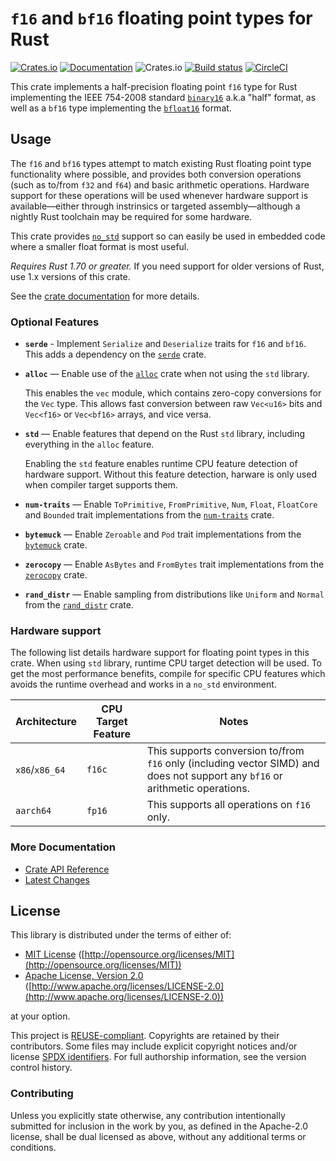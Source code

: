 # `f16` and `bf16` floating point types for Rust
[![Crates.io](https://img.shields.io/crates/v/half.svg)](https://crates.io/crates/half/) [![Documentation](https://docs.rs/half/badge.svg)](https://docs.rs/half/) ![Crates.io](https://img.shields.io/crates/l/half) [![Build status](https://github.com/starkat99/half-rs/actions/workflows/rust.yml/badge.svg?branch=master)](https://github.com/starkat99/half-rs/actions/workflows/rust.yml) [![CircleCI](https://dl.circleci.com/status-badge/img/gh/starkat99/half-rs/tree/main.svg?style=svg)](https://dl.circleci.com/status-badge/redirect/gh/starkat99/half-rs/tree/main)

This crate implements a half-precision floating point `f16` type for Rust implementing the IEEE
754-2008 standard [`binary16`](https://en.wikipedia.org/wiki/Half-precision_floating-point_format)
a.k.a "half" format, as well as a `bf16` type implementing the
[`bfloat16`](https://en.wikipedia.org/wiki/Bfloat16_floating-point_format) format.

## Usage

The `f16` and `bf16` types attempt to match existing Rust floating point type functionality where possible, and provides both conversion operations (such as to/from `f32` and `f64`) and basic
arithmetic operations. Hardware support for these operations will be used whenever hardware support
is available—either through instrinsics or targeted assembly—although a nightly Rust toolchain may
be required for some hardware.

This crate provides [`no_std`](https://rust-embedded.github.io/book/intro/no-std.html) support so can easily be used in embedded code where a smaller float format is most useful.

*Requires Rust 1.70 or greater.* If you need support for older versions of Rust, use 1.x versions of
this crate.

See the [crate documentation](https://docs.rs/half/) for more details.

### Optional Features

- **`serde`** - Implement `Serialize` and `Deserialize` traits for `f16` and `bf16`. This adds a
  dependency on the [`serde`](https://crates.io/crates/serde) crate.

- **`alloc`** — Enable use of the [`alloc`](https://doc.rust-lang.org/alloc/) crate when not using
  the `std` library.

  This enables the `vec` module, which contains zero-copy conversions for the `Vec` type. This
  allows fast conversion between raw `Vec<u16>` bits and `Vec<f16>` or `Vec<bf16>` arrays, and vice
  versa.

- **`std`** — Enable features that depend on the Rust `std` library, including everything in the
  `alloc` feature.

  Enabling the `std` feature enables runtime CPU feature detection of hardware support.
  Without this feature detection, harware is only used when compiler target supports them.

- **`num-traits`** — Enable `ToPrimitive`, `FromPrimitive`, `Num`, `Float`, `FloatCore` and
  `Bounded` trait implementations from the [`num-traits`](https://crates.io/crates/num-traits) crate.

- **`bytemuck`** — Enable `Zeroable` and `Pod` trait implementations from the
  [`bytemuck`](https://crates.io/crates/bytemuck) crate.

- **`zerocopy`** — Enable `AsBytes` and `FromBytes` trait implementations from the 
  [`zerocopy`](https://crates.io/crates/zerocopy) crate.

- **`rand_distr`** — Enable sampling from distributions like `Uniform` and `Normal` from the
  [`rand_distr`](https://crates.io/crates/rand_distr) crate.

### Hardware support

The following list details hardware support for floating point types in this crate. When using `std`
library, runtime CPU target detection will be used. To get the most performance benefits, compile
for specific CPU features which avoids the runtime overhead and works in a `no_std` environment.

| Architecture | CPU Target Feature | Notes |
| ------------ | ------------------ | ----- |
| `x86`/`x86_64` | `f16c` | This supports conversion to/from `f16` only (including vector SIMD) and does not support any `bf16` or arithmetic operations. |
| `aarch64` | `fp16` | This supports all operations on `f16` only. |

### More Documentation

- [Crate API Reference](https://docs.rs/half/)
- [Latest Changes](CHANGELOG.md)

## License

This library is distributed under the terms of either of:

* [MIT License](LICENSES/MIT.txt)
  ([http://opensource.org/licenses/MIT](http://opensource.org/licenses/MIT))
* [Apache License, Version 2.0](LICENSES/Apache-2.0.txt)
  ([http://www.apache.org/licenses/LICENSE-2.0](http://www.apache.org/licenses/LICENSE-2.0))

at your option.

This project is [REUSE-compliant](https://reuse.software/spec/). Copyrights are retained by their
contributors. Some files may include explicit copyright notices and/or license
[SPDX identifiers](https://spdx.dev/ids/). For full authorship information, see the version control
history.

### Contributing

Unless you explicitly state otherwise, any contribution intentionally submitted for inclusion in the
work by you, as defined in the Apache-2.0 license, shall be dual licensed as above, without any
additional terms or conditions.
